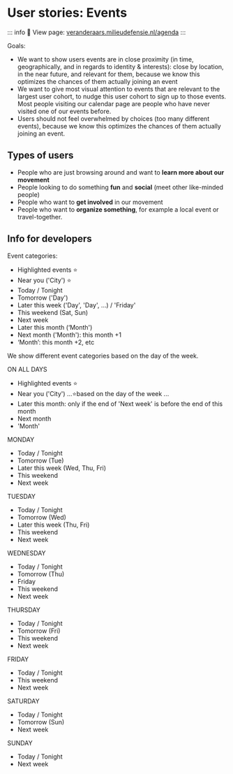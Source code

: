 # User stories: Events

::: info
🔗 View page: [veranderaars.milieudefensie.nl/agenda](https://veranderaars.milieudefensie.nl/agenda)
:::

Goals:

- We want to show users events are in close proximity (in time, geographically, and in regards to identity & interests): close by location, in the near future, and relevant for them, because we know this optimizes the chances of them actually joining an event
- We want to give most visual attention to events that are relevant to the largest user cohort, to nudge this user cohort to sign up to those events. Most people visiting our calendar page are people who have never visited one of our events before.
- Users should not feel overwhelmed by choices (too many different events), because we know this optimizes the chances of them actually joining an event.

## Types of users

- People who are just browsing around and want to **learn more about our movement**
- People looking to do something **fun** and **social** (meet other like-minded people)
- People who want to **get involved** in our movement
- People who want to **organize something**, for example a local event or travel-together.

## Info for developers

Event categories:

- Highlighted events ⭐️
- Near you ('City') ⭐️
- Today / Tonight
- Tomorrow ('Day')
- Later this week ('Day',
  'Day',
  ...) / 'Friday'
- This weekend (Sat,
  Sun)
- Next week
- Later this month (‘Month')
- Next month ('Month'): this month +1
- ‘Month’: this month +2,
  etc

We show different event categories based on the day of the week.

ON ALL DAYS

- Highlighted events ⭐️
- Near you ('City')
  ...⭐️based on the day of the week ...
- Later this month: only if the end of 'Next week' is before the end of this month
- Next month
- 'Month'

MONDAY

- Today / Tonight
- Tomorrow (Tue)
- Later this week (Wed,
  Thu,
  Fri)
- This weekend
- Next week

TUESDAY

- Today / Tonight
- Tomorrow (Wed)
- Later this week (Thu,
  Fri)
- This weekend
- Next week

WEDNESDAY

- Today / Tonight
- Tomorrow (Thu)
- Friday
- This weekend
- Next week

THURSDAY

- Today / Tonight
- Tomorrow (Fri)
- This weekend
- Next week

FRIDAY

- Today / Tonight
- This weekend
- Next week

SATURDAY

- Today / Tonight
- Tomorrow (Sun)
- Next week

SUNDAY

- Today / Tonight
- Next week
